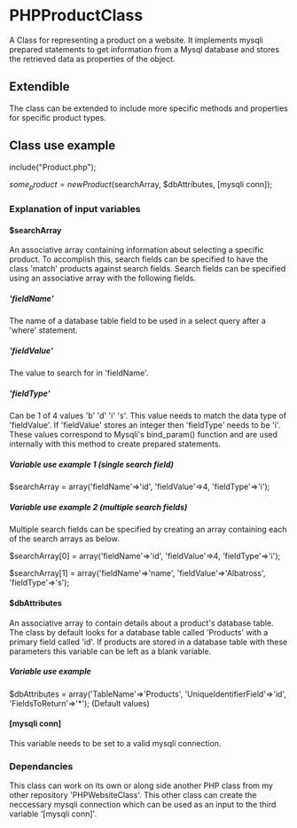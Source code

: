 # PHPProductClass
A Class for representing a product on a website.  It implements mysqli prepared statements to get information from a Mysql database and stores the retrieved data as properties of the object.
## Extendible
The class can be extended to include more specific methods and properties for specific product types.
## Class use example
include("Product.php");

$some_product = new Product($searchArray, $dbAttributes, [mysqli conn]);

### Explanation of input variables

#### $searchArray
An associative array containing information about selecting a specific product.  To accomplish this, search fields can be specified to have the class 'match' products against search fields.  Search fields can be specified using an associative array with the following fields.

##### 'fieldName'
The name of a database table field to be used in a select query after a 'where' statement.
##### 'fieldValue'
The value to search for in 'fieldName'.
##### 'fieldType'
Can be 1 of 4 values 'b' 'd' 'i' 's'.  This value needs to match the data type of 'fieldValue'.  If 'fieldValue' stores an integer then 'fieldType' needs to be 'i'.  These values correspond to Mysqli's bind_param() function and are used internally with this method to create prepared statements.
##### Variable use example 1 (single search field)
$searchArray = array('fieldName'=>'id', 'fieldValue'=>4, 'fieldType'=>'i');
##### Variable use example 2 (multiple search fields)
Multiple search fields can be specified by creating an array containing each of the search arrays as below.

$searchArray[0] = array('fieldName'=>'id', 'fieldValue'=>4, 'fieldType'=>'i');

$searchArray[1] = array('fieldName'=>'name', 'fieldValue'=>'Albatross', 'fieldType'=>'s');
#### $dbAttributes
An associative array to contain details about a product's database table.  The class by default looks for a database table called 'Products' with a primary field called 'id'.  If products are stored in a database table with these parameters this variable can be left as a blank variable.
##### Variable use example
$dbAttributes = array('TableName'=>'Products', 'UniqueIdentifierField'=>'id', 'FieldsToReturn'=>'*'); (Default values)

#### [mysqli conn]
This variable needs to be set to a valid mysqli connection.

### Dependancies
This class can work on its own or along side another PHP class from my other repository 'PHPWebsiteClass'.  This other class can create the neccessary mysqli connection which can be used as an input to the third variable '[mysqli conn]'.
